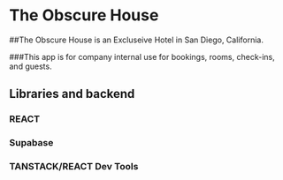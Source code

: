 # The Obscure House

##The Obscure House is an Excluseive Hotel in San Diego, California.

###This app is for company internal use for bookings, rooms, check-ins, and guests.

## Libraries and backend

### REACT

### Supabase

### TANSTACK/REACT Dev Tools
